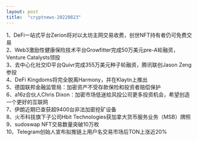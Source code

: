 ```yaml
---
layout: post
title:  "cryptnews-20220823"
---
```

1、DeFi一站式平台Zerion将对以太坊主网交易收费，创世NFT持有者仍可免费交易  
2、Web3激励性健康保险技术平台Growfitter完成50万美元pre-A轮融资，Venture Catalysts领投  
3、去中心化社交ID平台Quivr完成355万美元种子轮融资，腾讯联创Jason Zeng参投  
4、DeFi Kingdoms将完全脱离Harmony，并在Klaytn上推出  
5、德国联邦金融监管局：加密资产不受存款保险和投资者赔偿保护  
6、a16z合伙人Chris Dixon：加密市场低迷给风投公司更多投资机会，希望创造一个更好的互联网  
7、伊朗近期已查获超9400台非法加密挖矿设备  
8、火币科技旗下子公司Hbit Technologies获加拿大货币服务业务（MSB）牌照  
9、sudoswap NFT交易数量突破10万枚  
10、Telegram创始人宣布拟推链上用户名交易市场后TON上涨近20%  

